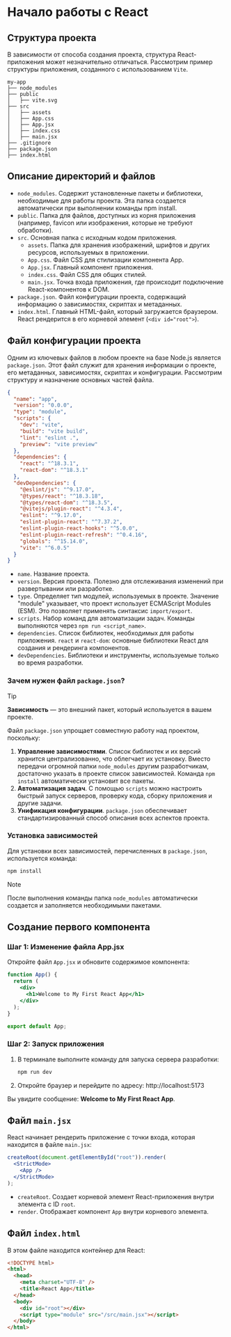 # Начало работы с React

## Структура проекта

В зависимости от способа создания проекта, структура React-приложения может незначительно отличаться. Рассмотрим пример структуры приложения, созданного с использованием `Vite`.

```plaintext
my-app
├── node_modules
├── public
│   ├── vite.svg
├── src
│   ├── assets
│   ├── App.css
│   ├── App.jsx
│   ├── index.css
│   ├── main.jsx
├── .gitignore
├── package.json
├── index.html
```

## Описание директорий и файлов

- `node_modules`. Содержит установленные пакеты и библиотеки, необходимые для работы проекта. Эта папка создается автоматически при выполнении команды npm install.
- `public`. Папка для файлов, доступных из корня приложения (например, favicon или изображения, которые не требуют обработки).
- `src`. Основная папка с исходным кодом приложения.
  - `assets`. Папка для хранения изображений, шрифтов и других ресурсов, используемых в приложении.
  - `App.css`. Файл CSS для стилизации компонента App.
  - `App.jsx`. Главный компонент приложения.
  - `index.css`. Файл CSS для общих стилей.
  - `main.jsx`. Точка входа приложения, где происходит подключение React-компонентов к DOM.
- `package.json`. Файл конфигурации проекта, содержащий информацию о зависимостях, скриптах и метаданных.
- `index.html`. Главный HTML-файл, который загружается браузером. React рендерится в его корневой элемент (`<div id="root">`).

## Файл конфигурации проекта

Одним из ключевых файлов в любом проекте на базе Node.js является `package.json`. Этот файл служит для хранения информации о проекте, его метаданных, зависимостях, скриптах и конфигурации. Рассмотрим структуру и назначение основных частей файла.

```json
{
  "name": "app",
  "version": "0.0.0",
  "type": "module",
  "scripts": {
    "dev": "vite",
    "build": "vite build",
    "lint": "eslint .",
    "preview": "vite preview"
  },
  "dependencies": {
    "react": "^18.3.1",
    "react-dom": "^18.3.1"
  },
  "devDependencies": {
    "@eslint/js": "^9.17.0",
    "@types/react": "^18.3.18",
    "@types/react-dom": "^18.3.5",
    "@vitejs/plugin-react": "^4.3.4",
    "eslint": "^9.17.0",
    "eslint-plugin-react": "^7.37.2",
    "eslint-plugin-react-hooks": "^5.0.0",
    "eslint-plugin-react-refresh": "^0.4.16",
    "globals": "^15.14.0",
    "vite": "^6.0.5"
  }
}
```

- `name`. Название проекта.
- `version`. Версия проекта. Полезно для отслеживания изменений при развертывании или разработке.
- `type`. Определяет тип модулей, используемых в проекте. Значение "module" указывает, что проект использует ECMAScript Modules (ESM). Это позволяет применять синтаксис `import/export`.
- `scripts`. Набор команд для автоматизации задач. Команды выполняются через `npm run <script_name>`.
- `dependencies`. Список библиотек, необходимых для работы приложения. `react` и `react-dom`: основные библиотеки React для создания и рендеринга компонентов.
- `devDependencies`. Библиотеки и инструменты, используемые только во время разработки.

### Зачем нужен файл `package.json`?

> [!TIP]
> **Зависимость** — это внешний пакет, который используется в вашем проекте.

Файл `package.json` упрощает совместную работу над проектом, поскольку:

1. **Управление зависимостями**. Список библиотек и их версий хранится централизованно, что облегчает их установку. Вместо передачи огромной папки `node_modules` другим разработчикам, достаточно указать в проекте список зависимостей. Команда `npm install` автоматически установит все пакеты.
2. **Автоматизация задач**. С помощью `scripts` можно настроить быстрый запуск серверов, проверку кода, сборку приложения и другие задачи.
3. **Унификация конфигурации**. `package.json` обеспечивает стандартизированный способ описания всех аспектов проекта.

### Установка зависимостей

Для установки всех зависимостей, перечисленных в `package.json`, используется команда:

```bash
npm install
```

> [!NOTE]
> После выполнения команды папка `node_modules` автоматически создается и заполняется необходимыми пакетами.

## Создание первого компонента

### Шаг 1: Изменение файла App.jsx

Откройте файл `App.jsx` и обновите содержимое компонента:

```jsx
function App() {
  return (
    <div>
      <h1>Welcome to My First React App</h1>
    </div>
  );
}

export default App;
```

### Шаг 2: Запуск приложения

1. В терминале выполните команду для запуска сервера разработки:

   ```bash
   npm run dev
   ```

2. Откройте браузер и перейдите по адресу: http://localhost:5173

Вы увидите сообщение: **Welcome to My First React App**.

## Файл `main.jsx`

React начинает рендерить приложение с точки входа, которая находится в файле `main.jsx`:

```jsx
createRoot(document.getElementById("root")).render(
  <StrictMode>
    <App />
  </StrictMode>
);
```

- `createRoot`. Создает корневой элемент React-приложения внутри элемента с ID `root`.
- `render`. Отображает компонент `App` внутри корневого элемента.

## Файл `index.html`

В этом файле находится контейнер для React:

```html
<!DOCTYPE html>
<html>
  <head>
    <meta charset="UTF-8" />
    <title>React App</title>
  </head>
  <body>
    <div id="root"></div>
    <script type="module" src="/src/main.jsx"></script>
  </body>
</html>
```
